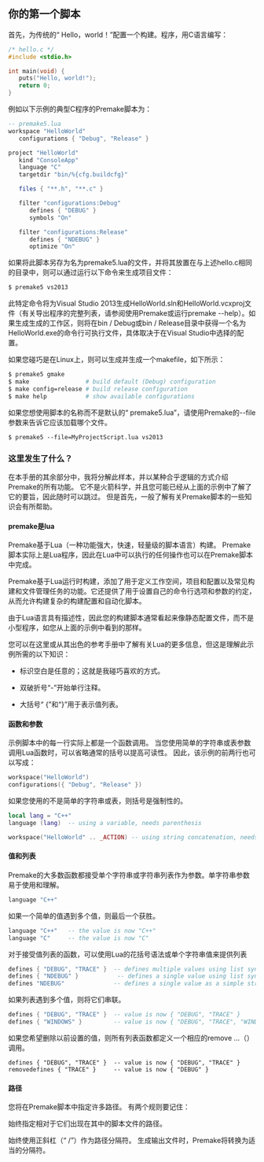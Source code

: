 ## 你的第一个脚本

首先，为传统的“ Hello，world！”配置一个构建。程序，用C语言编写：

```c
/* hello.c */
#include <stdio.h>

int main(void) {
   puts("Hello, world!");
   return 0;
}
```

例如以下示例的典型C程序的Premake脚本为：

```lua
-- premake5.lua
workspace "HelloWorld"
   configurations { "Debug", "Release" }

project "HelloWorld"
   kind "ConsoleApp"
   language "C"
   targetdir "bin/%{cfg.buildcfg}"

   files { "**.h", "**.c" }

   filter "configurations:Debug"
      defines { "DEBUG" }
      symbols "On"

   filter "configurations:Release"
      defines { "NDEBUG" }
      optimize "On"
```

如果将此脚本另存为名为premake5.lua的文件，并将其放置在与上述hello.c相同的目录中，则可以通过运行以下命令来生成项目文件：

```sh
$ premake5 vs2013
```

此特定命令将为Visual Studio 2013生成HelloWorld.sln和HelloWorld.vcxproj文件（有关导出程序的完整列表，请参阅使用Premake或运行premake --help）。如果生成生成的工作区，则将在bin / Debug或bin / Release目录中获得一个名为HelloWorld.exe的命令行可执行文件，具体取决于在Visual Studio中选择的配置。

如果您碰巧是在Linux上，则可以生成并生成一个makefile，如下所示：

```sh
$ premake5 gmake
$ make                # build default (Debug) configuration
$ make config=release # build release configuration
$ make help           # show available configurations
```

如果您想使用脚本的名称而不是默认的“ premake5.lua”，请使用Premake的--file参数来告诉它应该加载哪个文件。

```
$ premake5 --file=MyProjectScript.lua vs2013
```

### 这里发生了什么？

在本手册的其余部分中，我将分解此样本，并以某种合乎逻辑的方式介绍Premake的所有功能。 它不是火箭科学，并且您可能已经从上面的示例中了解了它的要旨，因此随时可以跳过。 但是首先，一般了解有关Premake脚本的一些知识会有所帮助。

#### premake是lua

Premake基于Lua（一种功能强大，快速，轻量级的脚本语言）构建。 Premake脚本实际上是Lua程序，因此在Lua中可以执行的任何操作也可以在Premake脚本中完成。

Premake基于Lua运行时构建，添加了用于定义工作空间，项目和配置以及常见构建和文件管理任务的功能。它还提供了用于设置自己的命令行选项和参数的约定，从而允许构建复杂的构建配置和自动化脚本。

由于Lua语言具有描述性，因此您的构建脚本通常看起来像静态配置文件，而不是小型程序，如您从上面的示例中看到的那样。

您可以在这里或从其出色的参考手册中了解有关Lua的更多信息，但这是理解此示例所需的以下知识：

- 标识空白是任意的；这就是我碰巧喜欢的方式。

- 双破折号“-”开始单行注释。

- 大括号“ {”和“}”用于表示值列表。

#### 函数和参数

示例脚本中的每一行实际上都是一个函数调用。 当您使用简单的字符串或表参数调用Lua函数时，可以省略通常的括号以提高可读性。 因此，该示例的前两行也可以写成：

```lua
workspace("HelloWorld")
configurations({ "Debug", "Release" })
```

如果您使用的不是简单的字符串或表，则括号是强制性的。

```lua
local lang = "C++"
language (lang)  -- using a variable, needs parenthesis

workspace("HelloWorld" .. _ACTION) -- using string concatenation, needs parenthesis
```

#### 值和列表

Premake的大多数函数都接受单个字符串或字符串列表作为参数。单字符串参数易于使用和理解。

```lua
language "C++"
```

如果一个简单的值遇到多个值，则最后一个获胜。

```lua
language "C++"   -- the value is now "C++"
language "C"     -- the value is now "C"
```

对于接受值列表的函数，可以使用Lua的花括号语法或单个字符串值来提供列表

```lua
defines { "DEBUG", "TRACE" }  -- defines multiple values using list syntax
defines { "NDEBUG" }           -- defines a single value using list syntax
defines "NDEBUG"              -- defines a single value as a simple string
```

如果列表遇到多个值，则将它们串联。

```lua
defines { "DEBUG", "TRACE" }  -- value is now { "DEBUG", "TRACE" }
defines { "WINDOWS" }         -- value is now { "DEBUG", "TRACE", "WINDOWS" }
```

如果您希望删除以前设置的值，则所有列表函数都定义一个相应的remove ...（）调用。

```
defines { "DEBUG", "TRACE" }  -- value is now { "DEBUG", "TRACE" }
removedefines { "TRACE" }     -- value is now { "DEBUG" }
```

#### 路径

您将在Premake脚本中指定许多路径。 有两个规则要记住：

始终指定相对于它们出现在其中的脚本文件的路径。

始终使用正斜杠（“ /”）作为路径分隔符。 生成输出文件时，Premake将转换为适当的分隔符。